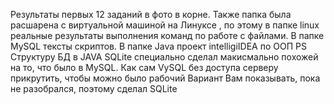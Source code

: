 Результаты первых 12 заданий в фото в корне. Также папка была расшарена с виртуальной машиной на Линуксе , по этому в папке linux реальные результаты выполнения команд по работе с файлами.  В папке MySQL тексты скриптов.
В папке Java проект intelligiIDEA по ООП 
PS Структуру БД в JAVA SQLite специально сделал макисмально похожей на то, что было в MySQL. Как сам VySQL без доступа серверу прикрутить, чтобы можно было рабочий Вариант Вам показывать,  пока не разобрался, поэтому сделал SQLite
